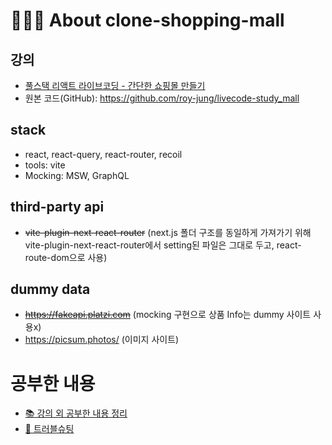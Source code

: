 # 🧑🏻‍🏫 About clone-shopping-mall

## 강의

- [풀스택 리액트 라이브코딩 - 간단한 쇼핑몰 만들기](https://inf.run/ofEz)
- 원본 코드(GitHub): https://github.com/roy-jung/livecode-study_mall

## stack

- react, react-query, react-router, recoil
- tools: vite
- Mocking: MSW, GraphQL

## third-party api

- ~~vite-plugin-next-react-router~~ (next.js 폴더 구조를 동일하게 가져가기 위해 vite-plugin-next-react-router에서 setting된 파일은 그대로 두고, react-route-dom으로 사용)

## dummy data

- ~~https://fakeapi.platzi.com~~ (mocking 구현으로 상품 Info는 dummy 사이트 사용x)
- https://picsum.photos/ (이미지 사이트)

# 공부한 내용

- [📚 강의 외 공부한 내용 정리](/WHAT_I_LEARN.md)
- [🧨 트러블슈팅](/TROUBLESHOOTING.md)

